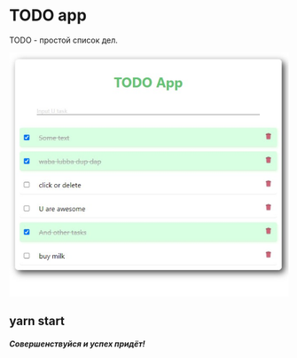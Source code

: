 
# TODO app

TODO - простой список дел.

![screenshot](./todo.jpg)

## yarn start


##### Совершенствуйся и успех придёт!
